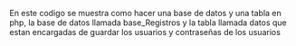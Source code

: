 En este codigo se muestra como hacer una base de datos y una tabla en php, la base de datos llamada base_Registros y la tabla llamada datos que estan encargadas de guardar los usuarios y contraseñas de los usuarios 
